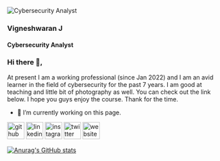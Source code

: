 
![Cybersecurity Analyst](https://pbs.twimg.com/profile_banners/2272987700/1635345114/600x200)

### Vigneshwaran J
#### Cybersecurity Analyst

### Hi there 👋,
At present I am a working professional (since Jan 2022) and I am an avid learner in the field of cybersecurity for the past 7 years.  I am good at teaching and little bit of photography as well. You can check out the link below. I hope you guys enjoy the course. Thank for the time.

- 🔭 I’m currently working on this page. 

<!--START_SECTION:badges-->
<!--END_SECTION:badges-->

[<img src='https://cdn.jsdelivr.net/npm/simple-icons@3.0.1/icons/github.svg' alt='github' height='40'>](https://github.com/vckie)  [<img src='https://cdn.jsdelivr.net/npm/simple-icons@3.0.1/icons/linkedin.svg' alt='linkedin' height='40'>](https://www.linkedin.com/in/vcky/)  [<img src='https://cdn.jsdelivr.net/npm/simple-icons@3.0.1/icons/instagram.svg' alt='instagram' height='40'>](https://www.instagram.com/vky.pic/)  [<img src='https://cdn.jsdelivr.net/npm/simple-icons@3.0.1/icons/twitter.svg' alt='twitter' height='40'>](https://twitter.com/vignsh01)  [<img src='https://cdn.jsdelivr.net/npm/simple-icons@3.0.1/icons/icloud.svg' alt='website' height='40'>](cybersec.plus)  


[![Anurag's GitHub stats](https://github-readme-stats.vercel.app/api?username=vckie)](https://github.com/anuraghazra/github-readme-stats)


